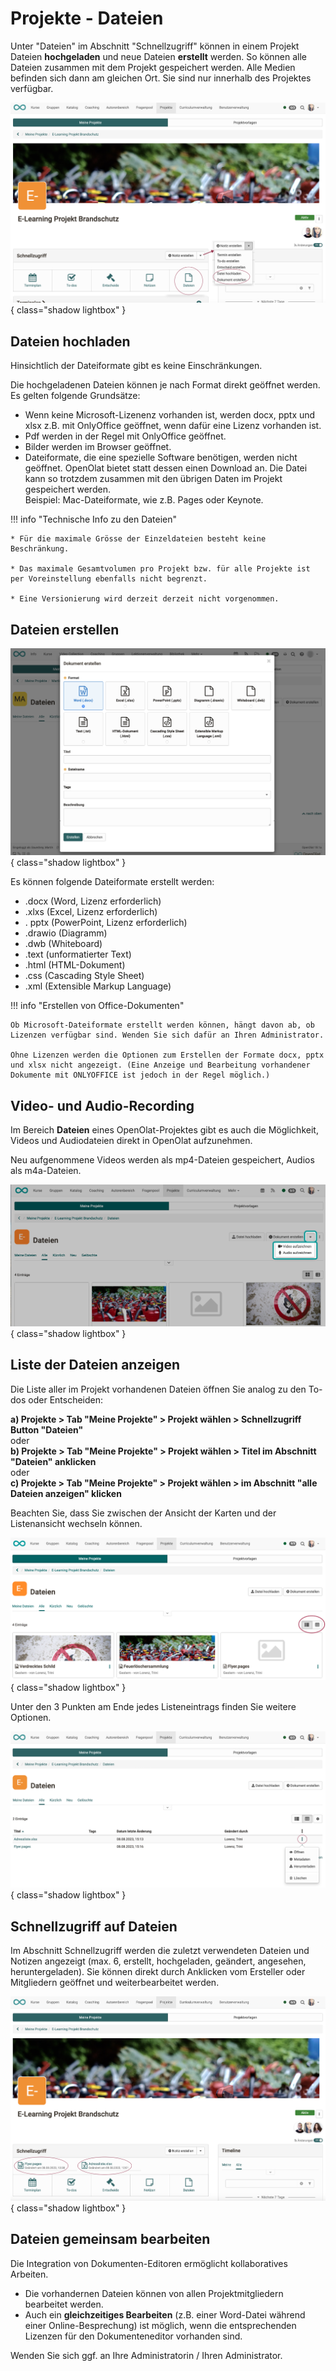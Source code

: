 # Projekte - Dateien

Unter "Dateien" im Abschnitt "Schnellzugriff" können in einem Projekt Dateien **hochgeladen** und neue Dateien **erstellt** werden. So können alle Dateien zusammen mit dem Projekt gespeichert werden. Alle Medien befinden sich dann am gleichen Ort.  Sie sind nur innerhalb des Projektes verfügbar.

![projekte_datei_erstellen_hochladen_v1_de.png](assets/projekte_datei_erstellen_hochladen_v1_de.png){ class="shadow lightbox" }

## Dateien hochladen

Hinsichtlich der Dateiformate gibt es keine Einschränkungen. 

Die hochgeladenen Dateien können je nach Format direkt geöffnet werden.  
Es gelten folgende Grundsätze:

- Wenn keine Microsoft-Lizenenz vorhanden ist, werden docx, pptx und xlsx z.B. mit OnlyOffice geöffnet, wenn dafür eine Lizenz vorhanden ist.
- Pdf werden in der Regel mit OnlyOffice geöffnet.
- Bilder werden im Browser geöffnet.
- Dateiformate, die eine spezielle Software benötigen, werden nicht geöffnet. OpenOlat bietet statt dessen einen Download an. Die Datei kann so trotzdem zusammen mit den übrigen Daten im Projekt gespeichert werden.<br>Beispiel: Mac-Dateiformate, wie z.B. Pages oder Keynote. 


!!! info "Technische Info zu den Dateien"

    * Für die maximale Grösse der Einzeldateien besteht keine Beschränkung.
    
    * Das maximale Gesamtvolumen pro Projekt bzw. für alle Projekte ist per Voreinstellung ebenfalls nicht begrenzt.

    * Eine Versionierung wird derzeit derzeit nicht vorgenommen.
 



## Dateien erstellen

![projekte_dateien_dokument_erstellen_v1_de.png](assets/projekte_dateien_dokument_erstellen_v1_de.png){ class="shadow lightbox" }

Es können folgende Dateiformate erstellt werden:

* .docx (Word, Lizenz erforderlich)
* .xlxs (Excel, Lizenz erforderlich)
* . pptx (PowerPoint, Lizenz erforderlich)
* .drawio (Diagramm)
* .dwb (Whiteboard)
* .text (unformatierter Text)
* .html (HTML-Dokument)
* .css (Cascading Style Sheet)
* .xml (Extensible Markup Language)


!!! info "Erstellen von Office-Dokumenten"

    Ob Microsoft-Dateiformate erstellt werden können, hängt davon ab, ob Lizenzen verfügbar sind. Wenden Sie sich dafür an Ihren Administrator. 
    
    Ohne Lizenzen werden die Optionen zum Erstellen der Formate docx, pptx und xlsx nicht angezeigt. (Eine Anzeige und Bearbeitung vorhandener Dokumente mit ONLYOFFICE ist jedoch in der Regel möglich.)

## Video- und Audio-Recording

Im Bereich **Dateien** eines OpenOlat-Projektes gibt es auch die Möglichkeit, Videos und Audiodateien direkt in OpenOlat aufzunehmen.

Neu aufgenommene Videos werden als mp4-Dateien gespeichert, Audios als m4a-Dateien.

![project_video_audio_recording_v1_de.png](assets/project_video_audio_recording_v1_de.png){ class="shadow lightbox" }

## Liste der Dateien anzeigen

Die Liste aller im Projekt vorhandenen Dateien öffnen Sie analog zu den To-dos oder Entscheiden: 

**a) Projekte > Tab "Meine Projekte" > Projekt wählen > Schnellzugriff Button "Dateien"**<br>
oder<br>
**b) Projekte > Tab "Meine Projekte" > Projekt wählen > Titel im Abschnitt "Dateien" anklicken**<br>
oder<br>
**c) Projekte > Tab "Meine Projekte" > Projekt wählen > im Abschnitt "alle Dateien anzeigen" klicken**

Beachten Sie, dass Sie zwischen der Ansicht der Karten und der Listenansicht wechseln können.  

![projekte_dateien_kartenansicht_v1_de.png](assets/projekte_dateien_kartenansicht_v1_de.png){ class="shadow lightbox" }

Unter den 3 Punkten am Ende jedes Listeneintrags finden Sie weitere Optionen.

![projekte_dateien_liste_v1_de.png](assets/projekte_dateien_liste_v1_de.png){ class="shadow lightbox" }



## Schnellzugriff auf Dateien 

Im Abschnitt Schnellzugriff werden die zuletzt verwendeten Dateien und Notizen angezeigt (max. 6, erstellt, hochgeladen, geändert, angesehen, heruntergeladen). Sie können direkt durch Anklicken vom Ersteller oder Mitgliedern geöffnet und weiterbearbeitet werden.

![projekte_dateien_schnellzugriff_v1_de.png](assets/projekte_dateien_schnellzugriff_v1_de.png){ class="shadow lightbox" }


## Dateien gemeinsam bearbeiten 

Die Integration von Dokumenten-Editoren ermöglicht kollaboratives Arbeiten.

* Die vorhandernen Dateien können von allen Projektmitgliedern bearbeitet werden.
* Auch ein **gleichzeitiges Bearbeiten** (z.B. einer Word-Datei während einer Online-Besprechung) ist möglich, wenn die entsprechenden Lizenzen für den Dokumenteneditor vorhanden sind.

Wenden Sie sich ggf. an Ihre Administratorin / Ihren Administrator.